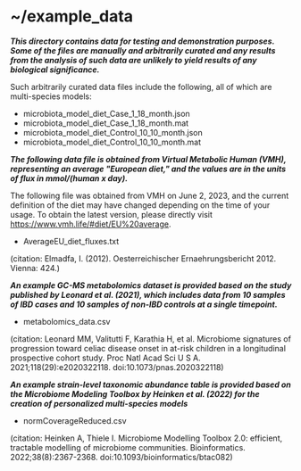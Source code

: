# ~/example_data

***This directory contains data for testing and demonstration purposes. Some of the files are manually and arbitrarily curated and any results from the analysis of such data are unlikely to yield results of any biological significance.***

Such arbitrarily curated data files include the following, all of which are multi-species models:

- microbiota_model_diet_Case_1_18_month.json
- microbiota_model_diet_Case_1_18_month.mat
- microbiota_model_diet_Control_10_10_month.json
- microbiota_model_diet_Control_10_10_month.mat

***The following data file is obtained from Virtual Metabolic Human (VMH), representing an average "European diet," and the values are in the units of flux in mmol/(human x day).***

The following file was obtained from VMH on June 2, 2023, and the current definition of the diet may have changed depending on the time of your usage. To obtain the latest version, please directly visit https://www.vmh.life/#diet/EU%20average.

- AverageEU_diet_fluxes.txt

(citation: Elmadfa, I. (2012). Oesterreichischer Ernaehrungsbericht 2012. Vienna: 424.)

***An example GC-MS metabolomics dataset is provided based on the study published by Leonard et al. (2021), which includes data from 10 samples of IBD cases and 10 samples of non-IBD controls at a single timepoint.***

- metabolomics_data.csv

(citation: Leonard MM, Valitutti F, Karathia H, et al. Microbiome signatures of progression toward celiac disease onset in at-risk children in a longitudinal prospective cohort study. Proc Natl Acad Sci U S A. 2021;118(29):e2020322118. doi:10.1073/pnas.2020322118)

***An example strain-level taxonomic abundance table is provided based on the Microbiome Modeling Toolbox by Heinken et al. (2022) for the creation of personalized multi-species models***

- normCoverageReduced.csv

(citation: Heinken A, Thiele I. Microbiome Modelling Toolbox 2.0: efficient, tractable modelling of microbiome communities. Bioinformatics. 2022;38(8):2367-2368. doi:10.1093/bioinformatics/btac082)